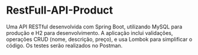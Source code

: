 # RestFull-API-Product
Uma API RESTful desenvolvida com Spring Boot, utilizando MySQL para produção e H2 para desenvolvimento. A aplicação inclui validações, operações CRUD (nome, descrição, preço), e usa Lombok para simplificar o código. Os testes serão realizados no Postman.
